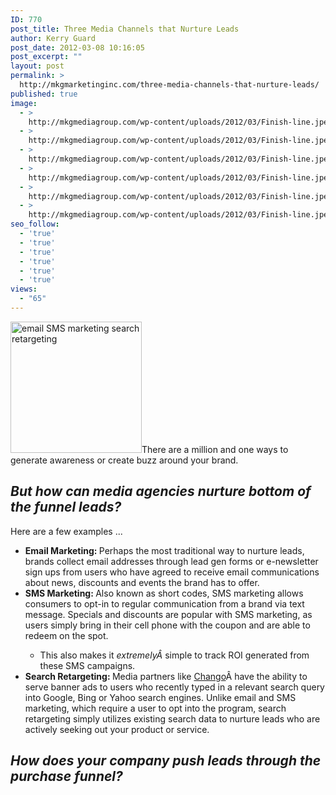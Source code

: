 ```yaml
---
ID: 770
post_title: Three Media Channels that Nurture Leads
author: Kerry Guard
post_date: 2012-03-08 10:16:05
post_excerpt: ""
layout: post
permalink: >
  http://mkgmarketinginc.com/three-media-channels-that-nurture-leads/
published: true
image:
  - >
    http://mkgmediagroup.com/wp-content/uploads/2012/03/Finish-line.jpeg
  - >
    http://mkgmediagroup.com/wp-content/uploads/2012/03/Finish-line.jpeg
  - >
    http://mkgmediagroup.com/wp-content/uploads/2012/03/Finish-line.jpeg
  - >
    http://mkgmediagroup.com/wp-content/uploads/2012/03/Finish-line.jpeg
  - >
    http://mkgmediagroup.com/wp-content/uploads/2012/03/Finish-line.jpeg
  - >
    http://mkgmediagroup.com/wp-content/uploads/2012/03/Finish-line.jpeg
seo_follow:
  - 'true'
  - 'true'
  - 'true'
  - 'true'
  - 'true'
  - 'true'
views:
  - "65"
---
```

<img class="alignleft  wp-image-773" title="prospecting-leads" src="http://mkgmediagroup.com/wp-content/uploads/2012/03/prospecting-leads-pic-300x300.jpg" alt="email SMS marketing search retargeting" width="210" height="210" />There are a million and one ways to generate awareness or create buzz around your brand.
<h2><em>But how can media agencies nurture bottom of the funnel leads?</em></h2>
Here are a few examples ...
<ul>
	<li><strong>Email Marketing: </strong>Perhaps the most traditional way to nurture leads, brands collect email addresses through lead gen forms or e-newsletter sign ups from users who have agreed to receive email communications about news, discounts and events the brand has to offer.</li>
	<li><strong>SMS Marketing: </strong>Also known as short codes, SMS marketing allows consumers to opt-in to regular communication from a brand via text message. Specials and discounts are popular with SMS marketing, as users simply bring in their cell phone with the coupon and are able to redeem on the spot.</li>
<ul>
	<li>This also makes it <em>extremelyÂ </em>simple to track ROI generated from these SMS campaigns.</li>
</ul>
	<li><strong>Search Retargeting: </strong>Media partners like <a href="http://www.chango.com/" target="_blank">Chango</a>Â have the ability to serve banner ads to users who recently typed in a relevant search query into Google, Bing or Yahoo search engines. Unlike email and SMS marketing, which require a user to opt into the program, search retargeting simply utilizes existing search data to nurture leads who are actively seeking out your product or service.</li>
</ul>
<h2><em>How does your company push leads through the purchase funnel?</em></h2>